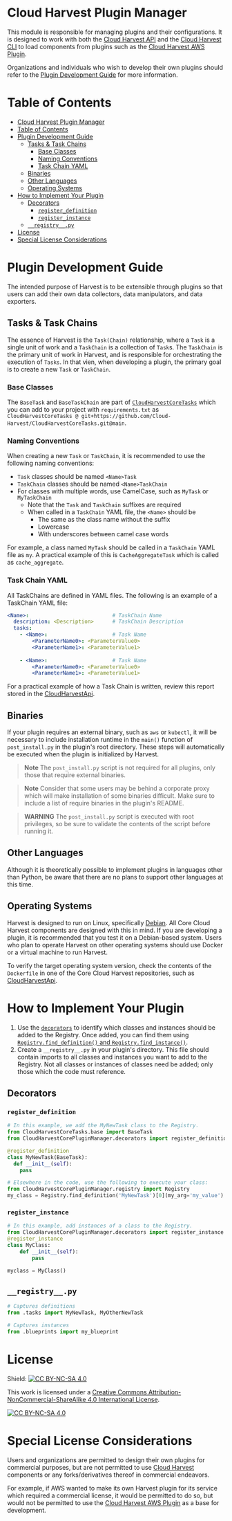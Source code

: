 # Cloud Harvest Plugin Manager
This module is responsible for managing plugins and their configurations. It is designed to work with both the [Cloud Harvest API](https://github.com/Cloud-Harvest/CloudHarvestApi) and the [Cloud Harvest CLI](https://github.com/Cloud-Harvest/CloudHarvestCLI) to load components from plugins such as the [Cloud Harvest AWS Plugin](https://github.com/Cloud-Harvest/CloudHarvestPluginAws).

Organizations and individuals who wish to develop their own plugins should refer to the [Plugin Development Guide](#plugin-development-guide) 
for more information. 

# Table of Contents
- [Cloud Harvest Plugin Manager](#cloud-harvest-plugin-manager)
- [Table of Contents](#table-of-contents)
- [Plugin Development Guide](#plugin-development-guide)
  - [Tasks & Task Chains](#tasks--task-chains)
    - [Base Classes](#base-classes)
    - [Naming Conventions](#naming-conventions)
    - [Task Chain YAML](#task-chain-yaml)
  - [Binaries](#binaries)
  - [Other Languages](#other-languages)
  - [Operating Systems](#operating-systems)
- [How to Implement Your Plugin](#how-to-implement-your-plugin)
  - [Decorators](#decorators)
    - [`register_definition`](#register_definition)
    - [`register_instance`](#register_instance)
  - [`__registry__.py`](#__registry__py)
- [License](#license)
- [Special License Considerations](#special-license-considerations)

# Plugin Development Guide
The intended purpose of Harvest is to be extensible through plugins so that users can add their own data collectors, data manipulators, and data exporters.

## Tasks & Task Chains
The essence of Harvest is the `Task(Chain)` relationship, where a `Task` is a single unit of work and a `TaskChain` is a collection of `Task`s. 
The `TaskChain` is the primary unit of work in Harvest, and is responsible for orchestrating the execution of `Tasks`. 
In that vien, when developing a plugin, the primary goal is to create a new `Task` or `TaskChain`.

### Base Classes
The `BaseTask` and `BaseTaskChain` are part of [`CloudHarvestCoreTasks`](https://github.com/Cloud-Harvest/CloudHarvestCoreTasks/blob/main/CloudHarvestCoreTasks/base.py) 
which you can add to your project with `requirements.txt` as `CloudHarvestCoreTasks @ git+https://github.com/Cloud-Harvest/CloudHarvestCoreTasks.git@main`.

### Naming Conventions
When creating a new `Task` or `TaskChain`, it is recommended to use the following naming conventions:
- `Task` classes should be named `<Name>Task`
- `TaskChain` classes should be named `<Name>TaskChain`
- For classes with multiple words, use CamelCase, such as `MyTask` or `MyTaskChain`
  - Note that the `Task` and `TaskChain` suffixes are required
  - When called in a `TaskChain` YAML file, the `<Name>` should be 
    - The same as the class name without the suffix
    - Lowercase
    - With underscores between camel case words

For example, a class named `MyTask` should be called in a `TaskChain` YAML file as `my`. A practical example of this is `CacheAggregateTask` which is called as `cache_aggregate`.

### Task Chain YAML
All TaskChains are defined in YAML files. The following is an example of a TaskChain YAML file:

```yaml
<Name>:                           # TaskChain Name
  description: <Description>      # TaskChain Description
  tasks:
    - <Name>:                     # Task Name
        <ParameterName0>: <ParameterValue0>
        <ParameterName1>: <ParameterValue1>
        
    - <Name>:                     # Task Name
        <ParameterName0>: <ParameterValue0>
        <ParameterName1>: <ParameterValue1>
```

For a practical example of how a Task Chain is written, review this report stored in the [CloudHarvestApi](https://github.com/Cloud-Harvest/CloudHarvestApi/blob/main/CloudHarvestApi/api/blueprints/reports/reports/harvest/nodes.yaml).

## Binaries
If your plugin requires an external binary, such as `aws` or `kubectl`, it will be necessary to include installation runtime in the `main()` function of `post_install.py` in the plugin's root directory. These steps will automatically be executed when the plugin is initialized by Harvest.
> **Note** The `post_install.py` script is not required for all plugins, only those that require external binaries.

> **Note** Consider that some users may be behind a corporate proxy which will make installation of some binaries difficult. Make sure to include a list of require binaries in the plugin's README.

> **WARNING** The `post_install.py` script is executed with root privileges, so be sure to validate the contents of the script before running it.


## Other Languages
Although it is theoretically possible to implement plugins in languages other than Python, be aware that there are no plans to support other languages at this time.

## Operating Systems
Harvest is designed to run on Linux, specifically [Debian](https://www.debian.org/). All Core Cloud Harvest components are 
designed with this in mind. If you are developing a plugin, it is recommended that you test it on a Debian-based system. 
Users who plan to operate Harvest on other operating systems should use Docker or a virtual machine to run Harvest.

To verify the target operating system version, check the contents of the `Dockerfile` in one of the Core Cloud Harvest repositories, 
such as [CloudHarvestApi](https://github.com/Cloud-Harvest/CloudHarvestApi/blob/main/Dockerfile#L1).

# How to Implement Your Plugin
1. Use the [`decorators`](CloudHarvestCorePluginManager/decorators.py) to identify which classes and instances should be added to the Registry. Once added, you can find them using [`Registry.find_definition()` and `Registry.find_instance()`](CloudHarvestCorePluginManager/registry.py).
2. Create a `__registry__.py` in your plugin's directory. This file should contain imports to all classes and instances you want to add to the Registry. Not all classes or instances of classes need be added; only those which the code must reference.

## Decorators
### `register_definition`
```python
# In this example, we add the MyNewTask class to the Registry.
from CloudHarvestCoreTasks.base import BaseTask
from CloudHarvestCorePluginManager.decorators import register_definition, register_instance

@register_definition
class MyNewTask(BaseTask):
  def __init__(self):
    pass

# Elsewhere in the code, use the following to execute your class:
from CloudHarvestCorePluginManager.registry import Registry
my_class = Registry.find_definition('MyNewTask')[0](my_arg='my_value')
```

### `register_instance`
```python
# In this example, add instances of a class to the Registry.
from CloudHarvestCorePluginManager.decorators import register_instance
@register_instance
class MyClass:
    def __init__(self):
        pass

myclass = MyClass()
```

## `__registry__.py`
```python
# Captures definitions
from .tasks import MyNewTask, MyOtherNewTask

# Captures instances
from .blueprints import my_blueprint

```

# License
Shield: [![CC BY-NC-SA 4.0][cc-by-nc-sa-shield]][cc-by-nc-sa]

This work is licensed under a
[Creative Commons Attribution-NonCommercial-ShareAlike 4.0 International License][cc-by-nc-sa].

[![CC BY-NC-SA 4.0][cc-by-nc-sa-image]][cc-by-nc-sa]

[cc-by-nc-sa]: http://creativecommons.org/licenses/by-nc-sa/4.0/
[cc-by-nc-sa-image]: https://licensebuttons.net/l/by-nc-sa/4.0/88x31.png
[cc-by-nc-sa-shield]: https://img.shields.io/badge/License-CC%20BY--NC--SA%204.0-lightgrey.svg

# Special License Considerations
Users and organizations are permitted to design their own plugins for commercial purposes, but are not permitted to 
use [Cloud Harvest](https://github.com/Cloud-Harvest) components or any forks/derivatives thereof in commercial 
endeavors.

For example, if AWS wanted to make its own Harvest plugin for its service which required a commercial license, it 
would be permitted to do so, but would not be permitted to use the 
[Cloud Harvest AWS Plugin](https://github.com/Cloud-Harvest/CloudHarvestPluginAws) as a base for development.
